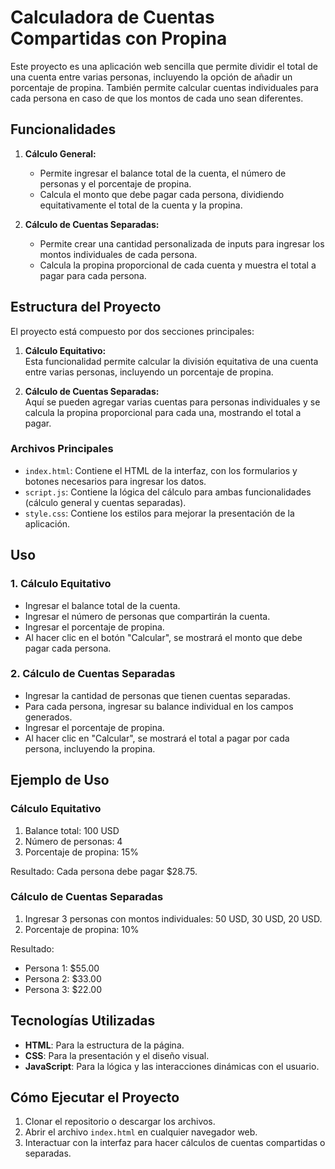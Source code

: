 # Calculadora de Cuentas Compartidas con Propina

Este proyecto es una aplicación web sencilla que permite dividir el total de una cuenta entre varias personas, incluyendo la opción de añadir un porcentaje de propina. También permite calcular cuentas individuales para cada persona en caso de que los montos de cada uno sean diferentes.

## Funcionalidades

1. **Cálculo General:**

   - Permite ingresar el balance total de la cuenta, el número de personas y el porcentaje de propina.
   - Calcula el monto que debe pagar cada persona, dividiendo equitativamente el total de la cuenta y la propina.

2. **Cálculo de Cuentas Separadas:**
   - Permite crear una cantidad personalizada de inputs para ingresar los montos individuales de cada persona.
   - Calcula la propina proporcional de cada cuenta y muestra el total a pagar para cada persona.

## Estructura del Proyecto

El proyecto está compuesto por dos secciones principales:

1. **Cálculo Equitativo:**  
   Esta funcionalidad permite calcular la división equitativa de una cuenta entre varias personas, incluyendo un porcentaje de propina.

2. **Cálculo de Cuentas Separadas:**  
   Aquí se pueden agregar varias cuentas para personas individuales y se calcula la propina proporcional para cada una, mostrando el total a pagar.

### Archivos Principales

- `index.html`: Contiene el HTML de la interfaz, con los formularios y botones necesarios para ingresar los datos.
- `script.js`: Contiene la lógica del cálculo para ambas funcionalidades (cálculo general y cuentas separadas).
- `style.css`: Contiene los estilos para mejorar la presentación de la aplicación.

## Uso

### 1. Cálculo Equitativo

- Ingresar el balance total de la cuenta.
- Ingresar el número de personas que compartirán la cuenta.
- Ingresar el porcentaje de propina.
- Al hacer clic en el botón "Calcular", se mostrará el monto que debe pagar cada persona.

### 2. Cálculo de Cuentas Separadas

- Ingresar la cantidad de personas que tienen cuentas separadas.
- Para cada persona, ingresar su balance individual en los campos generados.
- Ingresar el porcentaje de propina.
- Al hacer clic en "Calcular", se mostrará el total a pagar por cada persona, incluyendo la propina.

## Ejemplo de Uso

### Cálculo Equitativo

1. Balance total: 100 USD
2. Número de personas: 4
3. Porcentaje de propina: 15%

Resultado: Cada persona debe pagar $28.75.

### Cálculo de Cuentas Separadas

1. Ingresar 3 personas con montos individuales: 50 USD, 30 USD, 20 USD.
2. Porcentaje de propina: 10%

Resultado:

- Persona 1: $55.00
- Persona 2: $33.00
- Persona 3: $22.00

## Tecnologías Utilizadas

- **HTML**: Para la estructura de la página.
- **CSS**: Para la presentación y el diseño visual.
- **JavaScript**: Para la lógica y las interacciones dinámicas con el usuario.

## Cómo Ejecutar el Proyecto

1. Clonar el repositorio o descargar los archivos.
2. Abrir el archivo `index.html` en cualquier navegador web.
3. Interactuar con la interfaz para hacer cálculos de cuentas compartidas o separadas.
